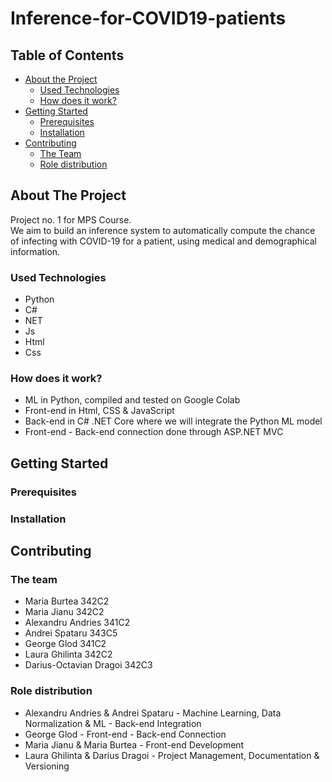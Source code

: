 # Inference-for-COVID19-patients

<!-- TABLE OF CONTENTS -->
## Table of Contents

* [About the Project](#about-the-project)
  * [Used Technologies](#usedtechnologies)
  * [How does it work? ](#howitworks)
* [Getting Started](#getting-started)
  * [Prerequisites](#prerequisites)
  * [Installation](#installation)
* [Contributing](#contributing)
  * [The Team](#team)
  * [Role distribution](#roles)

<!-- ABOUT THE PROJECT -->
## About The Project

Project no. 1 for MPS Course.\
We aim to build an inference system to automatically compute the chance of infecting with COVID-19 for a patient, using medical and demographical information.

### Used Technologies

 * Python
 * C# 
 * NET
 * Js
 * Html
 * Css

### How does it work?
 
 * ML in Python, compiled and tested on Google Colab
 * Front-end in Html, CSS & JavaScript
 * Back-end in C# .NET Core where we will integrate the Python ML model
 * Front-end - Back-end connection done through ASP.NET MVC
 
## Getting Started

### Prerequisites

### Installation

## Contributing

### The team

* Maria Burtea 342C2
* Maria Jianu 342C2
* Alexandru Andries 341C2
* Andrei Spataru 343C5
* George Glod 341C2
* Laura Ghilinta 342C2
* Darius-Octavian Dragoi 342C3

### Role distribution

* Alexandru Andries & Andrei Spataru - Machine Learning, Data Normalization & ML - Back-end Integration
* George Glod - Front-end - Back-end Connection
* Maria Jianu & Maria Burtea - Front-end Development
* Laura Ghilinta & Darius Dragoi - Project Management, Documentation & Versioning

